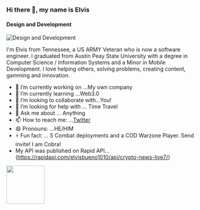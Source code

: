 ### Hi there 👋, my name is Elvis
#### Design and Development
![Design and Development](https://pbs.twimg.com/profile_banners/1437817542387585031/1648795464/1500x500)

I'm Elvis from Tennessee, a US ARMY Veteran who is now a software engineer. I graduated from Austin Peay State University with a degree in Computer Science / Information Systems and a Minor in Mobile Development. I love helping others, solving problems, creating content, gamming and innovation. 

- 🔭 I’m currently working on ...My own company
- 🌱 I’m currently learning ...Web3.0
- 👯 I’m looking to collaborate with...You!
- 🤔 I’m looking for help with ... Time Travel
- 💬 Ask me about ... Anything
- 📫 How to reach me: ...[Twitter](https://twitter.com/ItsMeCobra100)
- 😄 Pronouns: ...HE/HIM
- ⚡ Fun fact: ... 5 Combat deployments and a COD Warzone Player. Send invite! I am Cobra!
- My API was published on Rapid API...(https://rapidapi.com/elvisbueno1010/api/crypto-news-live7/)
<img src="https://media.giphy.com/media/1gUWd4WvTmZjNDz739/giphy.gif" width="100" height="100" />




